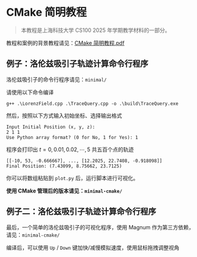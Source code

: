 # CMake 简明教程

> 本教程是上海科技大学 CS100 2025 年学期教学材料的一部分。

教程和案例的背景教程请见：[CMake 简明教程.pdf](./CMake%20简明教程.pdf)

## 例子：洛伦兹吸引子轨迹计算命令行程序

洛伦兹吸引子的命令行程序请见：`minimal/`

请使用以下命令编译

```
g++ .\LorenzField.cpp .\TraceQuery.cpp -o .\build\TraceQuery.exe
```

然后，按照以下方式输入初始坐标、选择输出格式

```
Input Initial Position (x, y, z):
2 1 1
Use Python array format? (0 for No, 1 for Yes): 1
```

程序会打印出 $t=0,0.01,0.02,\cdots,5$ 共五百个点的轨迹

```
[[-10, 53, -0.666667], ..., [12.2025, 22.7408, -0.918098]]
Final Position: (7.43099, 8.75662, 23.7125)
```

你可以将数组粘贴到 `plot.py` 后，运行脚本进行可视化。

**使用 CMake 管理后的版本请见：`minimal-cmake/`**

## 例子二：洛伦兹吸引子轨迹计算命令行程序

最后，一个简单的洛伦兹吸引子的可视化程序，使用 Magnum 作为第三方依赖，请见：`minimal-cmake/`

编译后，可以使用 `Up` / `Down` 键加快/减慢模拟速度，使用鼠标拖拽调整视角
